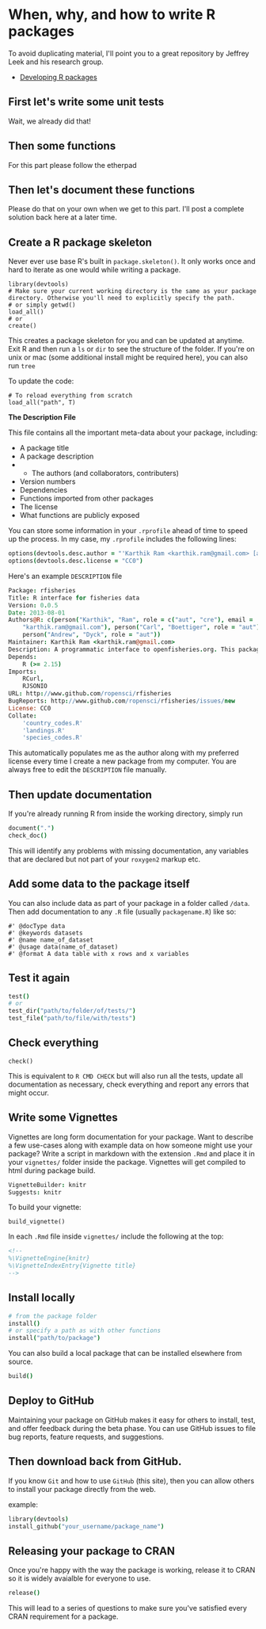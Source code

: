
# When, why, and how to write R packages

To avoid duplicating material, I'll point you to a great repository by Jeffrey Leek and his research group.   
* [Developing R packages](https://github.com/jtleek/rpackages/blob/master/README.md)

## First let's write some unit tests  

Wait, we already did that!

## Then some functions

For this part please follow the etherpad

## Then let's document these functions

Please do that on your own when we get to this part. I'll post a complete solution back here at a later time.

## Create a R package skeleton

Never ever use base R's built in `package.skeleton()`. It only works once and hard to iterate as one would while writing a package.

```
library(devtools)
# Make sure your current working directory is the same as your package directory. Otherwise you'll need to explicitly specify the path.
# or simply getwd()
load_all()
# or 
create()
```

This creates a package skeleton for you and can be updated at anytime.
Exit R and then run a `ls` or `dir` to see the structure of the folder. If you're on unix or mac (some additional install might be required here), you can also run `tree`

To update the code:

```
# To reload everything from scratch
load_all("path", T)
```

**The Description File**

This file contains all the important meta-data about your package, including:


* A package title
* A package description
* * The authors (and collaborators, contributers)
* Version numbers
* Dependencies
* Functions imported from other packages
* The license
* What functions are publicly exposed

You can store some information in your `.rprofile` ahead of time to speed up the process. In my case, my `.rprofile` includes the following lines:

```coffee
options(devtools.desc.author = "'Karthik Ram <karthik.ram@gmail.com> [aut, cre]'")
options(devtools.desc.license = "CC0")
```

Here's an example `DESCRIPTION` file

```coffee
Package: rfisheries
Title: R interface for fisheries data
Version: 0.0.5
Date: 2013-08-01
Authors@R: c(person("Karthik", "Ram", role = c("aut", "cre"), email =
    "karthik.ram@gmail.com"), person("Carl", "Boettiger", role = "aut"),
    person("Andrew", "Dyck", role = "aut"))
Maintainer: Karthik Ram <karthik.ram@gmail.com>
Description: A programmatic interface to openfisheries.org. This package is part of the rOpenSci suite (http://ropensci.org)
Depends:
    R (>= 2.15)
Imports:
    RCurl,
    RJSONIO
URL: http://www.github.com/ropensci/rfisheries
BugReports: http://www.github.com/ropensci/rfisheries/issues/new
License: CC0
Collate:
    'country_codes.R'
    'landings.R'
    'species_codes.R'
```

This automatically populates me as the author along with my preferred license every time I create a new package from my computer. You are always free to edit the `DESCRIPTION` file manually. 


## Then update documentation

If you're already running R from inside the working directory, simply run

```coffee
document(".")
check_doc()
```
This will identify any problems with missing documentation, any variables that are declared but not part of your `roxygen2` markup etc.

## Add some data to the package itself

You can also include data as part of your package in a folder called `/data`.  Then add documentation to any `.R` file (usually `packagename.R`) like so:

```
#' @docType data
#' @keywords datasets
#' @name name_of_dataset
#' @usage data(name_of_dataset)
#' @format A data table with x rows and x variables
```

## Test it again

```coffee
test()
# or 
test_dir("path/to/folder/of/tests/")
test_file("path/to/file/with/tests")
```

## Check everything

```
check()
```

This is equivalent to `R CMD CHECK` but will also run all the tests, update all documentation as necessary, check everything and report any errors that might occur.

## Write some Vignettes

Vignettes are long form documentation for your package. Want to describe a few use-cases along with example data on how someone might use your package? Write a script in markdown with the extension `.Rmd` and place it in your `vignettes/` folder inside the package. Vignettes will get compiled to html during package build.

```coffee
VignetteBuilder: knitr
Suggests: knitr
```
To build your vignette:

```
build_vignette()
```

In each `.Rmd` file inside `vignettes/` include the following at the top:

```html
<!--
%\VignetteEngine{knitr}
%\VignetteIndexEntry{Vignette title}
-->
```


## Install locally

```coffee
# from the package folder
install()
# or specify a path as with other functions
install("path/to/package")
```

You can also build a local package that can be installed elsewhere from source.

```coffee
build()
```


## Deploy to GitHub

Maintaining your package on GitHub makes it easy for others to install, test, and offer feedback during the beta phase. You can use GitHub issues to file bug reports, feature requests, and suggestions. 


## Then download back from GitHub.

If you know `Git` and how to use `GitHub` (this site), then you can allow others to install your package directly from the web.

example:  

```coffee
library(devtools)
install_github("your_username/package_name")
```

## Releasing your package to CRAN

Once you're happy with the way the package is working, release it to CRAN so it is widely avaialble for everyone to use. 

```coffee
release()
```

This will lead to a series of questions to make sure you've satisfied every CRAN requirement for a package.

